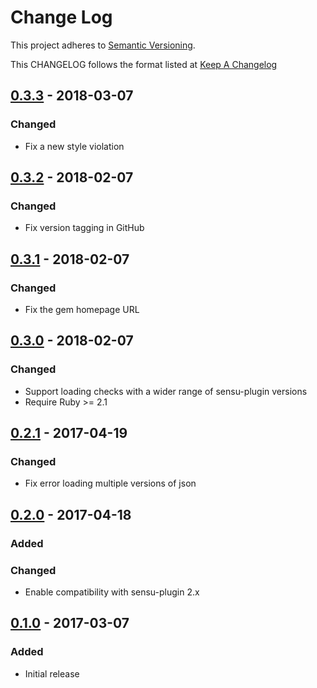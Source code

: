 # Change Log
This project adheres to [Semantic Versioning](http://semver.org/).

This CHANGELOG follows the format listed at [Keep A Changelog](http://keepachangelog.com/)

## [0.3.3] - 2018-03-07
### Changed
- Fix a new style violation

## [0.3.2] - 2018-02-07
### Changed
- Fix version tagging in GitHub

## [0.3.1] - 2018-02-07
### Changed
- Fix the gem homepage URL

## [0.3.0] - 2018-02-07
### Changed
- Support loading checks with a wider range of sensu-plugin versions
- Require Ruby >= 2.1

## [0.2.1] - 2017-04-19
### Changed
- Fix error loading multiple versions of json

## [0.2.0] - 2017-04-18
### Added

### Changed
- Enable compatibility with sensu-plugin 2.x

## [0.1.0] - 2017-03-07
### Added
- Initial release

[0.3.3]: https://github.com/socrata-platform/sensu-plugins-meta/compare/v0.3.2...v0.3.3
[0.3.2]: https://github.com/socrata-platform/sensu-plugins-meta/compare/v0.3.1...v0.3.2
[0.3.1]: https://github.com/socrata-platform/sensu-plugins-meta/compare/v0.3.0...v0.3.1
[0.3.0]: https://github.com/socrata-platform/sensu-plugins-meta/compare/v0.2.1...v0.3.0
[0.2.1]: https://github.com/socrata-platform/sensu-plugins-meta/compare/v0.2.0...v0.2.1
[0.2.0]: https://github.com/socrata-platform/sensu-plugins-meta/compare/v0.1.0...v0.2.0
[0.1.0]: https://github.com/socrata-platform/sensu-plugins-meta/tree/v0.1.0
